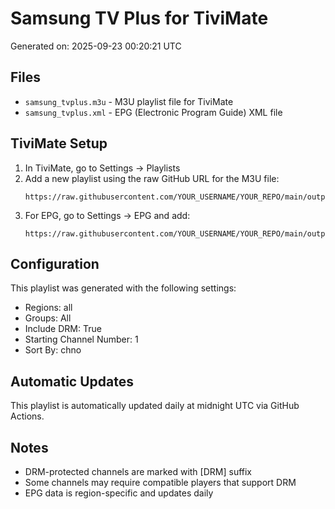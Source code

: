# Samsung TV Plus for TiviMate

Generated on: 2025-09-23 00:20:21 UTC

## Files

- `samsung_tvplus.m3u` - M3U playlist file for TiviMate
- `samsung_tvplus.xml` - EPG (Electronic Program Guide) XML file

## TiviMate Setup

1. In TiviMate, go to Settings → Playlists
2. Add a new playlist using the raw GitHub URL for the M3U file:
   ```
   https://raw.githubusercontent.com/YOUR_USERNAME/YOUR_REPO/main/output/samsung_tvplus.m3u
   ```
3. For EPG, go to Settings → EPG and add:
   ```
   https://raw.githubusercontent.com/YOUR_USERNAME/YOUR_REPO/main/output/samsung_tvplus.xml
   ```

## Configuration

This playlist was generated with the following settings:
- Regions: all
- Groups: All
- Include DRM: True
- Starting Channel Number: 1
- Sort By: chno

## Automatic Updates

This playlist is automatically updated daily at midnight UTC via GitHub Actions.

## Notes

- DRM-protected channels are marked with [DRM] suffix
- Some channels may require compatible players that support DRM
- EPG data is region-specific and updates daily
